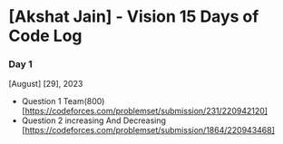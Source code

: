 # [Akshat Jain] - Vision 15 Days of Code Log

### Day 1

[August] [29], 2023

- Question 1 Team(800)
  [https://codeforces.com/problemset/submission/231/220942120]
- Question 2 increasing And Decreasing
  [https://codeforces.com/problemset/submission/1864/220943468]
